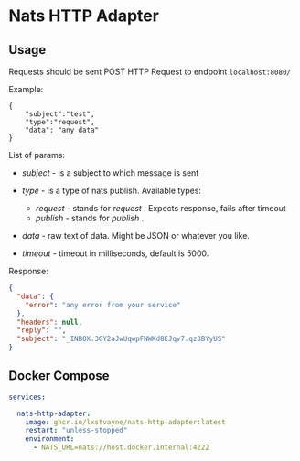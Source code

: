 # Nats HTTP Adapter

## Usage

Requests should be sent POST HTTP Request to endpoint `localhost:8080/`

Example:

```
{
    "subject":"test",
    "type":"request",
    "data": "any data"
}
```

List of params:

* *subject* - is a subject to which message is sent
* *type* - is a type of nats publish. Available types:

  * *request* - stands for *request* . Expects response, fails after timeout
  * *publish* - stands for *publish* .
* *data* - raw text of data. Might be JSON or whatever you like.
* *timeout -* timeout in milliseconds, default is 5000.

Response:

```json
{
  "data": {
    "error": "any error from your service"
  },
  "headers": null,
  "reply": "",
  "subject": "_INBOX.3GY2aJwUqwpFNWKd8EJqv7.qz3BYyUS"
}
```

## Docker Compose

```yaml
services:

  nats-http-adapter:
    image: ghcr.io/lxstvayne/nats-http-adapter:latest
    restart: "unless-stopped"
    environment:
      - NATS_URL=nats://host.docker.internal:4222

```
